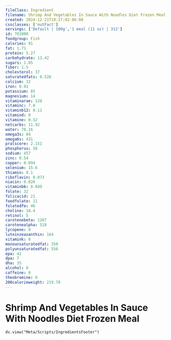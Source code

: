 ```yaml
---
fileClass: Ingredient
filename: Shrimp And Vegetables In Sauce With Noodles Diet Frozen Meal
created: 2024-12-21T19:27:02-06:00
cssclasses: ['nutFact']
servings: ['Default | 100g','1 meal (11 oz) | 312']
id: 783800
foodgroup: Fish
calories: 91
fat: 1.71
protein: 5.27
carbohydrate: 13.42
sugars: 1.85
fiber: 1.5
cholesterol: 37
saturatedfats: 0.528
calcium: 32
iron: 0.92
potassium: 85
magnesium: 14
vitaminarae: 128
vitaminc: 7.8
vitaminb12: 0.11
vitamind: 0
vitamine: 0.52
netcarbs: 11.92
water: 78.16
omega3s: 84
omega6s: 431
pralscore: 2.151
phosphorus: 58
sodium: 457
zinc: 0.54
copper: 0.094
selenium: 15.6
thiamin: 0.1
riboflavin: 0.073
niacin: 0.826
vitaminb6: 0.049
folate: 32
folicacid: 21
foodfolate: 11
folatedfe: 46
choline: 18.4
retinol: 5
carotenebeta: 1207
carotenealpha: 518
lycopene: 0
luteinzeaxanthin: 164
vitamink: 8
monounsaturatedfat: 350
polyunsaturatedfat: 556
epa: 41
dpa: 7
dha: 35
alcohol: 0
caffeine: 0
theobromine: 0
200calorieweight: 219.78
---
```


# Shrimp And Vegetables In Sauce With Noodles Diet Frozen Meal

```dataviewjs
dv.view("Meta/Scripts/IngredientsFooter")
```